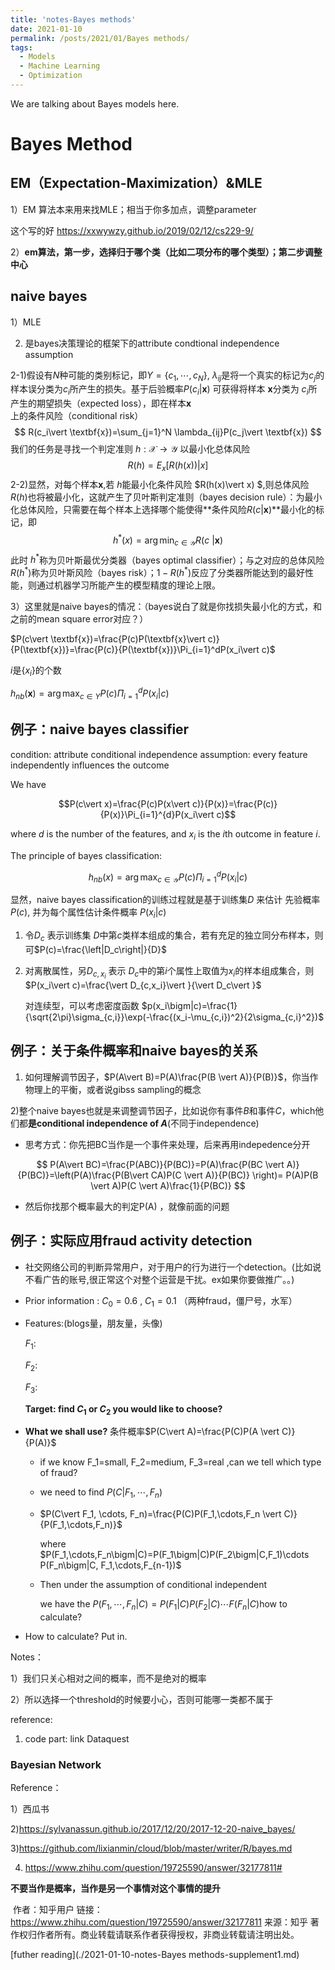 ```yaml
---
title: 'notes-Bayes methods'
date: 2021-01-10
permalink: /posts/2021/01/Bayes methods/
tags:
  - Models
  - Machine Learning
  - Optimization
---
```


We are talking about Bayes models here.



# Bayes Method







## EM（Expectation-Maximization）&MLE

1）EM 算法本来用来找MLE；相当于你多加点，调整parameter

这个写的好 https://xxwywzy.github.io/2019/02/12/cs229-9/

2）**em算法，第一步，选择归于哪个类（比如二项分布的哪个类型）；第二步调整中心**

## naive bayes

1）MLE

2)  是bayes决策理论的框架下的attribute condtional independence assumption

2-1)假设有$N$种可能的类别标记，即$Y=\{c_1,\cdots,c_N\}$, $\lambda_{ij}$是将一个真实的标记为$c_j$的样本误分类为$c_i$所产生的损失。基于后验概率$P(c_i|\textbf{x})$ 可获得将样本 $\textbf{x}$分类为 $c_i$所产生的期望损失（expected loss），即在样本$\textbf{x}$ 上的条件风险（conditional risk）
$$
R(c_i\vert \textbf{x})=\sum_{j=1}^N \lambda_{ij}P(c_j\vert \textbf{x})
$$
我们的任务是寻找一个判定准则 $h: \mathcal{X}\rightarrow \mathcal{Y}$ 以最小化总体风险
$$
R(h)=E_x[R(h(x))\vert x]
$$
2-2)显然，对每个样本$\textbf{x}$,若 $h$能最小化条件风险 $R(h(x)\vert x) $,则总体风险 $R(h)$也将被最小化，这就产生了贝叶斯判定准则（bayes decision rule）：为最小化总体风险，只需要在每个样本上选择哪个能使得**条件风险$R(c\vert\textbf{x})$**最小化的标记，即
$$
h^{\ast}(x)=\arg \min_{c \in \mathcal{Y}}R(c\ \vert \textbf{x})
$$
此时 $h^{\ast}$称为贝叶斯最优分类器（bayes optimal classifier）；与之对应的总体风险$R(h^{\ast})$称为贝叶斯风险（bayes risk）；$1-R(h^{\ast})$反应了分类器所能达到的最好性能，则通过机器学习所能产生的模型精度的理论上限。

3）这里就是naive bayes的情况：（bayes说白了就是你找损失最小化的方式，和之前的mean square error对应？）

$P(c\vert \textbf{x})=\frac{P(c)P(\textbf{x}\vert c)}{P(\textbf{x})}=\frac{P(c)}{P(\textbf{x})}\Pi_{i=1}^dP(x_i\vert c)$

$i$是$\{x_i\}$的个数

$h_{nb}(\textbf{x})=\arg \max_{c \in Y}P(c)\Pi_{i=1}^dP(x_i\vert c)$



## 例子：naive bayes classifier

condition: attribute conditional independence assumption: every feature independently influences the outcome



We have 

$$P(c\vert x)=\frac{P(c)P(x\vert c)}{P(x)}=\frac{P(c)}{P(x)}\Pi_{i=1}^{d}P(x_i\vert c)$$

where $d$ is the number of the features, and $x_i$ is the $i$th outcome in feature $i$.

The principle of bayes classification:

$$h_{nb}(x)=\arg \max_{c \in \mathcal{Y}}P(c)\Pi_{i=1}^d P(x_i\vert c)$$

显然，naive bayes classification的训练过程就是基于训练集$D$ 来估计 先验概率 $P(c)$, 并为每个属性估计条件概率 $P(x_i \vert c)$

1. 令$D_c$ 表示训练集 $D$中第$c$类样本组成的集合，若有充足的独立同分布样本，则可$P(c)=\frac{\left|D_c\right|}{D}$

2. 对离散属性，另$D_{c,x_i}$ 表示 $D_c$中的第$i$个属性上取值为$x_i$的样本组成集合，则$P(x_i\vert c)=\frac{\vert D_{c,x_i}\vert }{\vert D_c\vert }$

   对连续型，可以考虑密度函数 $p(x_i\bigm|c)=\frac{1}{\sqrt{2\pi}\sigma_{c,i}}\exp(-\frac{(x_i-\mu_{c,i})^2}{2\sigma_{c,i}^2})$ 





## 例子：关于条件概率和naive bayes的关系

1) 如何理解调节因子，$P(A\vert B)=P(A)\frac{P(B \vert A)}{P(B)}$，你当作物理上的平衡，或者说gibss sampling的概念

2)整个naive bayes也就是来调整调节因子，比如说你有事件$B$和事件$C$，which他们都**是conditional independence of $A$**(不同于independence)

- 思考方式：你先把BC当作是一个事件来处理，后来再用indepedence分开

$$
P(A\vert BC)=\frac{P(ABC)}{P(BC)}=P(A)\frac{P(BC \vert A)}{P(BC)}=\left(P(A)\frac{P(B\vert CA)P(C \vert A)}{P(BC)} \right)= P(A)P(B \vert A)P(C \vert A)\frac{1}{P(BC)}
$$

- 然后你找那个概率最大的判定P(A) ，就像前面的问题

## 例子：实际应用fraud activity detection

- 社交网络公司的判断异常用户，对于用户的行为进行一个detection。(比如说不看广告的账号,很正常这个对整个运营是干扰。ex如果你要做推广。。)

- Prior information : $C_0=0.6$ , $C_1=0.1$ （两种fraud，僵尸号，水军）

- Features:(blogs量，朋友量，头像)

  $F_1$:

  $F_2$:

  $F_3$:

   **Target: find $C_1$ or $C_2$ you would like to choose?**

- **What we shall use?** 条件概率$P(C\vert A)=\frac{P(C)P(A \vert C)}{P(A)}$

  - if we know F_1=small, F_2=medium, F_3=real ,can we tell which type of fraud?

  - we need to find $P(C\vert  F_1, \cdots, F_n)$

  - $P(C\vert  F_1, \cdots, F_n)=\frac{P(C)P(F_1,\cdots,F_n \vert C)}{P(F_1,\cdots,F_n)}$

    where $P(F_1,\cdots,F_n\bigm|C)=P(F_1\bigm|C)P(F_2\bigm|C,F_1)\cdots P(F_n\bigm|C, F_1,\cdots,F_{n-1})$

  - Then under the assumption of conditional independent

    we have the $P(F_1,\cdots, F_n \vert C)=P(F_1\vert C)P(F_2\vert C)\cdots F(F_n\vert C)$how to calculate? 

- How to calculate? Put in.

Notes：

1）我们只关心相对之间的概率，而不是绝对的概率

2）所以选择一个threshold的时候要小心，否则可能哪一类都不属于











reference:

1) code part: link Dataquest





### Bayesian Network





Reference：

1）西瓜书

2)https://sylvanassun.github.io/2017/12/20/2017-12-20-naive_bayes/

3)https://github.com/lixianmin/cloud/blob/master/writer/R/bayes.md

4) https://www.zhihu.com/question/19725590/answer/32177811#





**不要当作是概率，当作是另一个事情对这个事情的提升**

​	作者：知乎用户
链接：https://www.zhihu.com/question/19725590/answer/32177811
来源：知乎
著作权归作者所有。商业转载请联系作者获得授权，非商业转载请注明出处。

[futher reading](./2021-01-10-notes-Bayes methods-supplement1.md)





